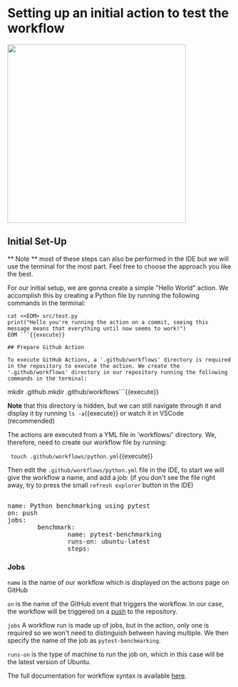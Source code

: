 # Setting up an initial action to test the workflow
<!--Nicely explained with a good image. Great that you take out parts of the bigger image you showed in the beginning, it made it clearer to see what part I was working with.

I have one complaint on this page that follows some of the other pages. It's not really about the actual content. Rather katacoda. The formatting when copying the code is not correct, which made it a bit annoying to do. I guess one could rewrite it manually but I think it would be nice if you took a close look at the formatting of it. The issue is consistent in most fields where you copy the longer texts. Works better when you copy the whole file once, maybe let the user copy the whole thing first and explain everything. There is also a katacoda command to copy things straight into a file (check it out here https://katacoda.com/scenario-examples/scenarios/clipboard).

**Fixed by only giving one snippet that will be formated correctly instead of dividing them up** 

 -->


<img src="https://github.com/jhammarstedt/katacoda-scenarios/blob/main/ghactionDemo/images/tut_part1.PNG?raw=true" height="400" />

## Initial Set-Up

** Note ** most of these steps can also be performed in the IDE but we will use the terminal for the most part. Feel free to choose the approach you like the best.

For our initial setup, we are gonna create a simple "Hello World" action. 
We accomplish this by creating a Python file by running the following commands in the terminal:

```
cat <<EOM> src/test.py
print("Hello you're running the action on a commit, seeing this message means that everything until now seems to work!")
EOM ```{{execute}}

## Prepare Github Action

To execute GitHub Actions, a '.github/workflows' directory is required in the repository to execute the action. We create the '.github/workflows' directory in our repository running the following commands in the terminal:

```
mkdir .github
mkdir .github/workflows```{{execute}}

**Note** that this directory is hidden, but we can still navigate through it and display it by running `ls -a`{{execute}} or watch it in VSCode (recommended)

The actions are executed from a YML file in 'workflows/' directory. We, therefore, need to create our workflow file by running:

` touch .github/workflows/python.yml`{{execute}}

Then edit the `.github/workflows/python.yml` file in the IDE, to start we will give the workflow a name, and add a job:
(if you don't see the file right away, try to press the small `refresh explorer` button in the IDE)

<pre class="file" 
data-target = "clipboard">

name: Python benchmarking using pytest
on: push
jobs:
        benchmark:
                name: pytest-benchmarking
                runs-on: ubuntu-latest
                steps:
</pre>

### Jobs

`name` is the name of our workflow which is displayed on the actions page on GitHub

`on` is the name of the GitHub event that triggers the workflow. In our case, the workflow will be triggered on a <ins>push</ins> to the repository.

`jobs` A workflow run is made up of jobs, but in the action, only one is required so we won't need to distinguish between having multiple. We then specify the name of the job as `pytest-benchmarking`. 

`runs-on` is the type of machine to run the job on, which in this case will be the latest version of Ubuntu.

The full documentation for workflow syntax is available [here](https://docs.github.com/en/actions/reference/workflow-syntax-for-github-actions).


